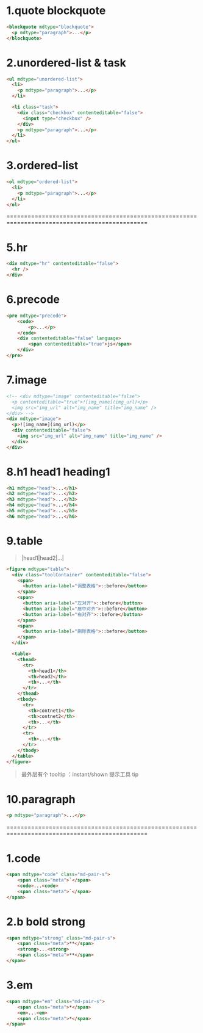 # 1.quote blockquote

```html
<blockquote mdtype="blockquote">
  <p mdtype="paragraph">...</p>
</blockquote>
```

# 2.unordered-list & task

```html
<ul mdtype="unordered-list">
  <li>
    <p mdtype="paragraph">...</p>
  </li>

  <li class="task">
    <div class="checkbox" contenteditable="false">
      <input type="checkbox" />
    </div>
    <p mdtype="paragraph">...</p>
  </li>
</ul>
```

# 3.ordered-list

```html
<ol mdtype="ordered-list">
  <li>
    <p mdtype="paragraph">...</p>
  </li>
</ol>
```

==============================================================================================

# 5.hr

```html
<div mdtype="hr" contenteditable="false">
  <hr />
</div>
```

# 6.precode

```html
<pre mdtype="precode">
    <code>
        <p>...</p>
    </code>
    <div contenteditable="false" language>
        <span contenteditable="true">js</span>
    </div>
</pre>
```

# 7.image

```html
<!-- <div mdtype="image" contenteditable="false">
  <p contenteditable="true">![img_name](img_url)</p>
  <img src="img_url" alt="img_name" title="img_name" />
</div> -->
<div mdtype="image">
  <p>![img_name](img_url)</p>
  <div contenteditable="false">
    <img src="img_url" alt="img_name" title="img_name" />
  </div>
</div>
```

# 8.h1 head1 heading1

```html
<h1 mdtype="head">...</h1>
<h2 mdtype="head">...</h2>
<h3 mdtype="head">...</h3>
<h4 mdtype="head">...</h4>
<h5 mdtype="head">...</h5>
<h6 mdtype="head">...</h6>
```

# 9.table

> |head1|head2|...|

```html
<figure mdtype="table">
  <div class="toolContainer" contenteditable="false">
    <span>
      <button aria-label="调整表格">::before</button>
    </span>
    <span>
      <button aria-label="左对齐">::before</button>
      <button aria-label="居中对齐">::before</button>
      <button aria-label="右对齐">::before</button>
    </span>
    <span>
      <button aria-label="删除表格">::before</button>
    </span>
  </div>

  <table>
    <thead>
      <tr>
        <th>head1</th>
        <th>head2</th>
        <th>...</th>
      </tr>
    </thead>
    <tbody>
      <tr>
        <th>contnet1</th>
        <th>contnet2</th>
        <th>...</th>
      </tr>
      <tr>
        <th>...</th>
      </tr>
    </tbody>
  </table>
</figure>
```

> 最外层有个 tooltip ：instant/shown 提示工具 tip

# 10.paragraph

```html
<p mdtype="paragraph">...</p>
```

==============================================================================================

# 1.code

```html
<span mdtype="code" class="md-pair-s">
    <span class="meta">`</span>
    <code>...<code>
    <span class="meta">`</span>
</span>
```

# 2.b bold strong

```html
<span mdtype="strong" class="md-pair-s">
    <span class="meta">**</span>
    <strong>...<strong>
    <span class="meta">**</span>
</span>
```

# 3.em

```html
<span mdtype="em" class="md-pair-s">
    <span class="meta">*</span>
    <em>...<em>
    <span class="meta">*</span>
</span>
```
